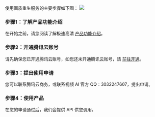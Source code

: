 使用画质重生服务的主要步骤如下图：
![](https://main.qcloudimg.com/raw/dee7abf727a30c6da0d6183a54fe1907.png)

### 步骤1：了解产品功能介绍
在开始之前，请您阅读了解极速高清 [产品功能介绍](https://cloud.tencent.com/product/tsc/details?!version=2&!preview)。


### 步骤2：开通腾讯云账号
 请先确保您已开通腾讯云账号，如您还未开通腾讯云账号，请 [前往开通](https://cloud.tencent.com/register?&s_url=https%3A%2F%2Fcloud.tencent.com%2F)。

### 步骤3：提出使用申请
 您可以联系腾讯云商务，或联系视频 AI 官方 QQ：3032247607，提出申请。

### 步骤4：使用产品
在您的申请通过后，我们会提供 API 供您调用。
